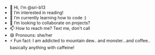 - 👋 Hi, I’m @sri-b13
- 👀 I’m interested in reading!
- 🌱 I’m currently learning how to code :)
- 💞️ I’m looking to collaborate on projects?
- 📫 How to reach me? Text me, don't call
- 😄 Pronouns: she/her
- ⚡ Fun fact: I am addicted to mountain dew.. and monster...and coffee.. basically anything with caffeine!

<!---
sri-b13/sri-b13 is a ✨ special ✨ repository because its `README.md` (this file) appears on your GitHub profile.
You can click the Preview link to take a look at your changes.
--->
